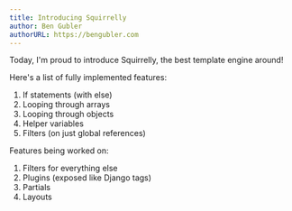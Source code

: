 ```yaml
---
title: Introducing Squirrelly
author: Ben Gubler
authorURL: https://bengubler.com
---
```


Today, I'm proud to introduce Squirrelly, the best template engine around!

Here's a list of fully implemented features:
1. If statements (with else)
2. Looping through arrays
3. Looping through objects
4. Helper variables
5. Filters (on just global references)

Features being worked on:
1. Filters for everything else
2. Plugins (exposed like Django tags)
3. Partials
4. Layouts